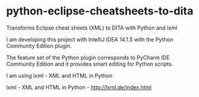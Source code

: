 # python-eclipse-cheatsheets-to-dita
Transforms Eclipse cheat sheets (XML) to DITA with Python and lxml

I am developing this project with IntelliJ IDEA 14.1.5 with the Python Community Edition plugin.

The feature set of the Python plugin corresponds to PyCharm IDE Community Edition and it provides smart editing for Python scripts.

I am using lxml - XML and HTML in Python



lxml - XML and HTML in Python - http://lxml.de/index.html